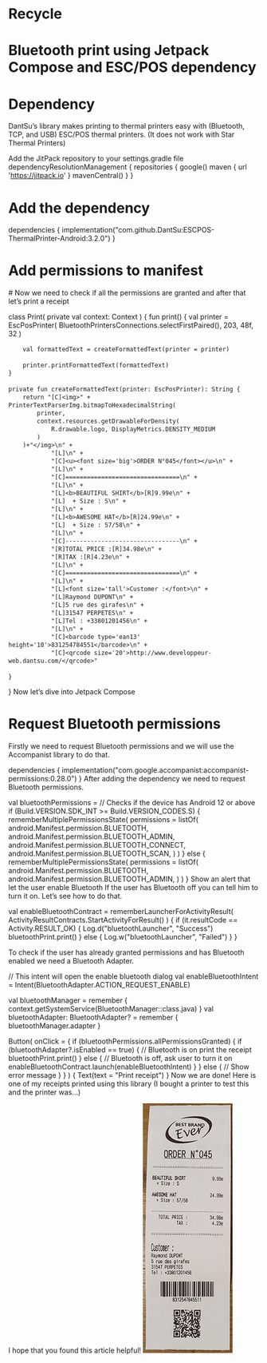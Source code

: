 # Recycle
# Bluetooth print using Jetpack Compose and ESC/POS dependency

# Dependency
DantSu’s library makes printing to thermal printers easy with (Bluetooth, TCP, and USB) ESC/POS thermal printers. (It does not work with Star Thermal Printers)

Add the JitPack repository to your settings.gradle file
dependencyResolutionManagement {
    repositories {
        google()
        maven { url 'https://jitpack.io' }
        mavenCentral()
    }
}
# Add the dependency
dependencies {
    implementation("com.github.DantSu:ESCPOS-ThermalPrinter-Android:3.2.0")
}
# Add permissions to manifest
<uses-permission android:name="android.permission.BLUETOOTH" />
<uses-permission android:name="android.permission.BLUETOOTH_SCAN" />
<uses-permission android:name="android.permission.BLUETOOTH_ADMIN" />
<uses-permission android:name="android.permission.BLUETOOTH_CONNECT" />
# Now we need to check if all the permissions are granted and after that let’s print a receipt

class Print(
    private val context: Context
) {
    fun print() {
        val printer = EscPosPrinter(
            BluetoothPrintersConnections.selectFirstPaired(),
            203,
            48f,
            32
        )

        val formattedText = createFormattedText(printer = printer)

        printer.printFormattedText(formattedText)
    }

    private fun createFormattedText(printer: EscPosPrinter): String {
        return "[C]<img>" + PrinterTextParserImg.bitmapToHexadecimalString(
            printer,
            context.resources.getDrawableForDensity(
                R.drawable.logo, DisplayMetrics.DENSITY_MEDIUM
            )
        )+"</img>\n" +
                "[L]\n" +
                "[C]<u><font size='big'>ORDER N°045</font></u>\n" +
                "[L]\n" +
                "[C]================================\n" +
                "[L]\n" +
                "[L]<b>BEAUTIFUL SHIRT</b>[R]9.99e\n" +
                "[L]  + Size : S\n" +
                "[L]\n" +
                "[L]<b>AWESOME HAT</b>[R]24.99e\n" +
                "[L]  + Size : 57/58\n" +
                "[L]\n" +
                "[C]--------------------------------\n" +
                "[R]TOTAL PRICE :[R]34.98e\n" +
                "[R]TAX :[R]4.23e\n" +
                "[L]\n" +
                "[C]================================\n" +
                "[L]\n" +
                "[L]<font size='tall'>Customer :</font>\n" +
                "[L]Raymond DUPONT\n" +
                "[L]5 rue des girafes\n" +
                "[L]31547 PERPETES\n" +
                "[L]Tel : +33801201456\n" +
                "[L]\n" +
                "[C]<barcode type='ean13' height='10'>831254784551</barcode>\n" +
                "[C]<qrcode size='20'>http://www.developpeur-web.dantsu.com/</qrcode>"
        
    }
}
Now let’s dive into Jetpack Compose
# Request Bluetooth permissions
Firstly we need to request Bluetooth permissions and we will use the Accompanist library to do that.

dependencies {
     implementation("com.google.accompanist:accompanist-permissions:0.28.0")
}
After adding the dependency we need to request Bluetooth permissions.

val bluetoothPermissions =
        // Checks if the device has Android 12 or above
        if (Build.VERSION.SDK_INT >= Build.VERSION_CODES.S) {
            rememberMultiplePermissionsState(
                permissions = listOf(
                    android.Manifest.permission.BLUETOOTH,
                    android.Manifest.permission.BLUETOOTH_ADMIN,
                    android.Manifest.permission.BLUETOOTH_CONNECT,
                    android.Manifest.permission.BLUETOOTH_SCAN,
                )
            )
        } else {
            rememberMultiplePermissionsState(
                permissions = listOf(
                    android.Manifest.permission.BLUETOOTH,
                    android.Manifest.permission.BLUETOOTH_ADMIN,
                )
            )
        }
Show an alert that let the user enable Bluetooth
If the user has Bluetooth off you can tell him to turn it on. Let’s see how to do that.

val enableBluetoothContract = rememberLauncherForActivityResult(
    ActivityResultContracts.StartActivityForResult()
) {
    if (it.resultCode == Activity.RESULT_OK) {
        Log.d("bluetoothLauncher", "Success")
        bluetoothPrint.print()
    } else {
        Log.w("bluetoothLauncher", "Failed")
    }
}

To check if the user has already granted permissions and has Bluetooth enabled we need a Bluetooth Adapter.

// This intent will open the enable bluetooth dialog
val enableBluetoothIntent = Intent(BluetoothAdapter.ACTION_REQUEST_ENABLE)

val bluetoothManager = remember {
    context.getSystemService(BluetoothManager::class.java)
}
val bluetoothAdapter: BluetoothAdapter? = remember {
    bluetoothManager.adapter
}

Button(
    onClick = {
        if (bluetoothPermissions.allPermissionsGranted) {
            if (bluetoothAdapter?.isEnabled == true) {
                // Bluetooth is on print the receipt
                bluetoothPrint.print()
            } else {
                // Bluetooth is off, ask user to turn it on
                enableBluetoothContract.launch(enableBluetoothIntent)
            }
        } else {
            // Show error message
        }
    }
) {
    Text(text = "Print receipt")
}
Now we are done! Here is one of my receipts printed using this library (I bought a printer to test this and the printer was…)

I hope that you found this article helpful!
![Alt text](https://github.com/anilkr1997/Recycle/blob/master/68747470733a2f2f64616e7473752e636f6d2f66696c65732f726563656970742d746865726d616c2d7072696e7465722e706e673f31.png)

